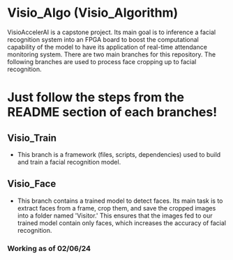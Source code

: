 # Visio_Algo (Visio_Algorithm)
VisioAccelerAI is a capstone project. Its main goal is to inference a facial recognition system into an FPGA board to boost the computational capability of the model to have its application of real-time attendance monitoring system. There are two main branches for this repository. The following branches are used to process face cropping up to facial recognition.

# Just follow the steps from the README section of each branches!

## Visio_Train
- This branch is a framework (files, scripts, dependencies) used to build and train a facial recognition model.

## Visio_Face
 - This branch contains a trained model to detect faces. Its main task is to extract faces from a frame, crop them, and save the cropped images into a folder named 'Visitor.' This ensures that the images fed to our trained model contain only faces, which increases the accuracy of facial recognition.

### Working as of 02/06/24

